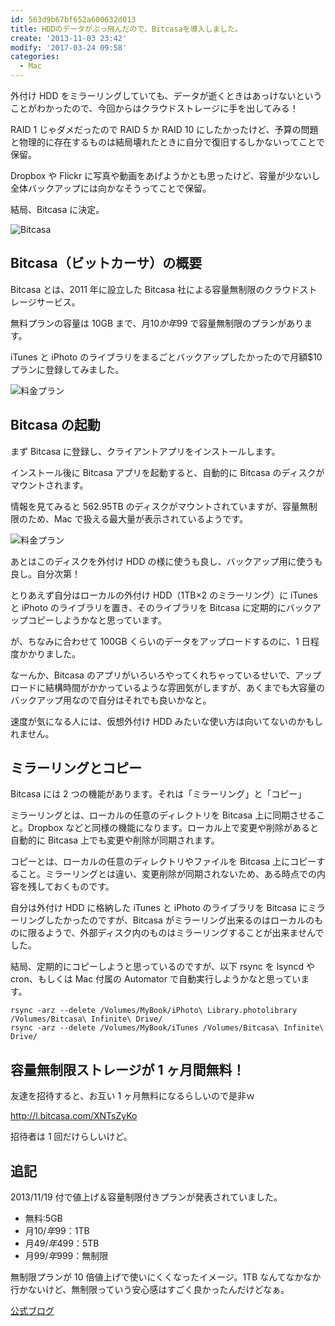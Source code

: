 ```yaml
---
id: 563d9b67bf652a600632d013
title: HDDのデータがぶっ飛んだので、Bitcasaを導入しました。
create: '2013-11-03 23:42'
modify: '2017-03-24 09:58'
categories:
  - Mac
---
```


外付け HDD をミラーリングしていても、データが逝くときはあっけないということがわかったので、今回からはクラウドストレージに手を出してみる！

RAID 1 じゃダメだったので RAID 5 か RAID 10 にしたかったけど、予算の問題と物理的に存在するものは結局壊れたときに自分で復旧するしかないってことで保留。

Dropbox や Flickr に写真や動画をあげようかとも思ったけど、容量が少ないし全体バックアップには向かなそうってことで保留。

結局、Bitcasa に決定。

<!-- more -->

![Bitcasa](/images/2013/11/03/0001.png)

## Bitcasa（ビットカーサ）の概要

Bitcasa とは、2011 年に設立した Bitcasa 社による容量無制限のクラウドストレージサービス。

無料プランの容量は 10GB まで、月$10 か年$99 で容量無制限のプランがあります。

iTunes と iPhoto のライブラリをまるごとバックアップしたかったので月額$10 プランに登録してみました。

![料金プラン](/images/2013/11/03/0002.png)

## Bitcasa の起動

まず Bitcasa に登録し、クライアントアプリをインストールします。

インストール後に Bitcasa アプリを起動すると、自動的に Bitcasa のディスクがマウントされます。

情報を見てみると 562.95TB のディスクがマウントされていますが、容量無制限のため、Mac で扱える最大量が表示されているようです。

![料金プラン](/images/2013/11/03/0003.png)

あとはこのディスクを外付け HDD の様に使うも良し、バックアップ用に使うも良し。自分次第！

とりあえず自分はローカルの外付け HDD（1TB×2 のミラーリング）に iTunes と iPhoto のライブラリを置き、そのライブラリを Bitcasa に定期的にバックアップコピーしようかなと思っています。

が、ちなみに合わせて 100GB くらいのデータをアップロードするのに、1 日程度かかりました。

なーんか、Bitcasa のアプリがいろいろやってくれちゃっているせいで、アップロードに結構時間がかかっているような雰囲気がしますが、あくまでも大容量のバックアップ用なので自分はそれでも良いかなと。

速度が気になる人には、仮想外付け HDD みたいな使い方は向いてないのかもしれません。

## ミラーリングとコピー

Bitcasa には 2 つの機能があります。それは「ミラーリング」と「コピー」

ミラーリングとは、ローカルの任意のディレクトリを Bitcasa 上に同期させること。Dropbox などと同様の機能になります。ローカル上で変更や削除があると自動的に Bitcasa 上でも変更や削除が同期されます。

コピーとは、ローカルの任意のディレクトリやファイルを Bitcasa 上にコピーすること。ミラーリングとは違い、変更削除が同期されないため、ある時点での内容を残しておくものです。

自分は外付け HDD に格納した iTunes と iPhoto のライブラリを Bitcasa にミラーリングしたかったのですが、Bitcasa がミラーリング出来るのはローカルのものに限るようで、外部ディスク内のものはミラーリングすることが出来ませんでした。

結局、定期的にコピーしようと思っているのですが、以下 rsync を lsyncd や cron、もしくは Mac 付属の Automator で自動実行しようかなと思っています。

```
rsync -arz --delete /Volumes/MyBook/iPhoto\ Library.photolibrary /Volumes/Bitcasa\ Infinite\ Drive/
rsync -arz --delete /Volumes/MyBook/iTunes /Volumes/Bitcasa\ Infinite\ Drive/
```

## 容量無制限ストレージが 1 ヶ月間無料！

友達を招待すると、お互い 1 ヶ月無料になるらしいので是非ｗ

http://l.bitcasa.com/XNTsZyKo

招待者は 1 回だけらしいけど。

## 追記

2013/11/19 付で値上げ＆容量制限付きプランが発表されていました。

- 無料:5GB
- 月$10/年$99：1TB
- 月$49/年$499：5TB
- 月$99/年$999：無制限

無制限プランが 10 倍値上げで使いにくくなったイメージ。1TB なんてなかなか行かないけど、無制限っていう安心感はすごく良かったんだけどなぁ。

[公式ブログ](http://blog.bitcasa.com/2013/11/19/our-new-pricing-and-the-evolution-of-bitcasa/)

